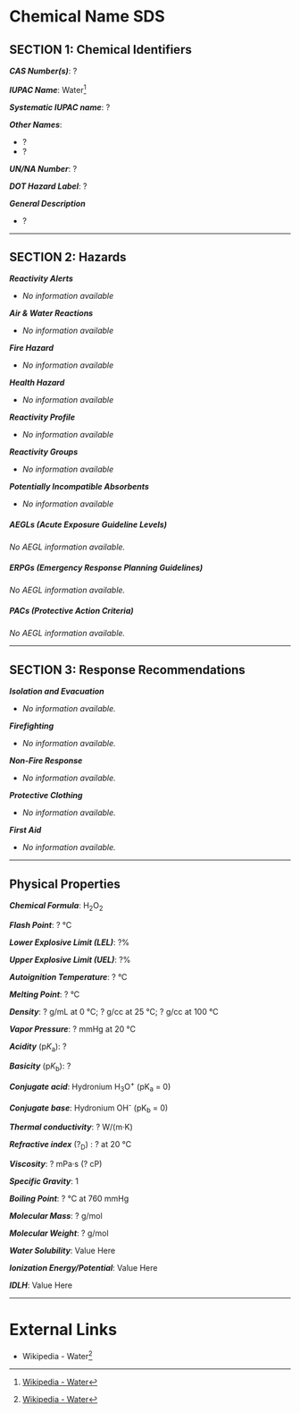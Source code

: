 # Chemical Name SDS


## SECTION 1: Chemical Identifiers


***CAS Number(s)***: ?

***IUPAC Name***: Water[^1]

***Systematic IUPAC name***: ?

***Other Names***: 
- ?
- ?

***UN/NA Number***: ?

***DOT Hazard Label***: ?

***General Description***
- ?


-------

## SECTION 2: Hazards

***Reactivity Alerts***
- _No information available_

***Air & Water Reactions***
- _No information available_

***Fire Hazard***
- _No information available_

***Health Hazard***
- _No information available_

***Reactivity Profile***
- _No information available_

***Reactivity Groups***
- _No information available_

***Potentially Incompatible Absorbents***
- _No information available_

##### AEGLs (Acute Exposure Guideline Levels)
_No AEGL information available._

##### ERPGs (Emergency Response Planning Guidelines)
_No AEGL information available._

##### PACs (Protective Action Criteria)
_No AEGL information available._


-------

## SECTION 3: Response Recommendations

***Isolation and Evacuation***
- *No information available.*

***Firefighting***
- *No information available.*

***Non-Fire Response***
-  *No information available.*

***Protective Clothing***
- *No information available.*

***First Aid***
- *No information available.*


-------

## Physical Properties

***Chemical Formula***:  H<sub>2</sub>O<sub>2</sub> 

***Flash Point***: ? °C

***Lower Explosive Limit (LEL)***: ?%

***Upper Explosive Limit (UEL)***: ?%

***Autoignition Temperature***: ? °C

***Melting Point***: ? °C

***Density***: ? g/mL at 0 °C; ? g/cc at 25 °C; ? g/cc at 100 °C

***Vapor Pressure***: ? mmHg at 20 °C

***Acidity*** (p*K*<sub>a</sub>): ?

***Basicity*** (p*K*<sub>b</sub>): ? 

***Conjugate acid***: Hydronium  H<sub>3</sub>O<sup>+</sup> (pK<sub>a</sub> = 0)

***Conjugate base***: Hydronium  OH<sup>-</sup> (pK<sub>b</sub> = 0)

***Thermal conductivity***: ? W/(m·K)

***Refractive index*** (?<sub>D</sub>) : ? at 20 °C

***Viscosity***: ? mPa·s (? cP)

***Specific Gravity***: 1

***Boiling Point***: ? °C at 760 mmHg

***Molecular Mass***: ? g/mol

***Molecular Weight***: ? g/mol

***Water Solubility***: Value Here

***Ionization Energy/Potential***: Value Here

***IDLH***: Value Here


-------


# External Links

- Wikipedia - Water[^1]


[^1]: [Wikipedia - Water](https://en.wikipedia.org/wiki/Water)